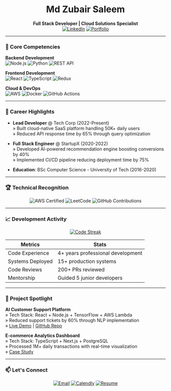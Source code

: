 <div align="center">
  
# Md Zubair Saleem  
**Full Stack Developer | Cloud Solutions Specialist**  
[![LinkedIn](https://img.shields.io/badge/-Connect%20on%20LinkedIn-0A66C2?style=flat-square&logo=linkedin)](https://linkedin.com/in/pedro-sales-zubair)
[![Portfolio](https://img.shields.io/badge/-View%20Portfolio-4285F4?style=flat-square&logo=google-chrome)](https://yourportfolio.com)
  
</div>

---

### 🚀 Core Competencies

**Backend Development**  
![Node.js](https://img.shields.io/badge/Node.js-339933?logo=nodedotjs&logoColor=white)
![Python](https://img.shields.io/badge/Python-3776AB?logo=python&logoColor=white)
![REST API](https://img.shields.io/badge/REST_API-FF6F00?logo=json&logoColor=white)

**Frontend Development**  
![React](https://img.shields.io/badge/React-20232A?logo=react&logoColor=61DAFB)
![TypeScript](https://img.shields.io/badge/TypeScript-3178C6?logo=typescript&logoColor=white)
![Redux](https://img.shields.io/badge/Redux-764ABC?logo=redux&logoColor=white)

**Cloud & DevOps**  
![AWS](https://img.shields.io/badge/AWS-232F3E?logo=amazonaws&logoColor=white)
![Docker](https://img.shields.io/badge/Docker-2496ED?logo=docker&logoColor=white)
![GitHub Actions](https://img.shields.io/badge/GitHub_Actions-2088FF?logo=githubactions&logoColor=white)

---

### 📌 Career Highlights

- **Lead Developer** @ Tech Corp (2022-Present)  
  » Built cloud-native SaaS platform handling 50K+ daily users  
  » Reduced API response time by 65% through query optimization

- **Full Stack Engineer** @ StartupX (2020-2022)  
  » Developed AI-powered recommendation engine boosting conversions by 40%  
  » Implemented CI/CD pipeline reducing deployment time by 75%

- **Education**: BSc Computer Science - University of Tech (2016-2020)

---

### 🏆 Technical Recognition

<div align="center">
  
![AWS Certified](https://img.shields.io/badge/AWS-Certified%20Developer-FF9900?logo=amazonaws)
![LeetCode](https://img.shields.io/badge/LeetCode-Top%205%25-FFA116?logo=leetcode)
![GitHub Contributions](https://img.shields.io/badge/GitHub-1500%2B%20Contributions-181717?logo=github)

</div>

---

### 📈 Development Activity

<div align="center">
  
[![Code Streak](https://streak-stats.demolab.com?user=mzs786&theme=graywhite)](https://git.io/streak-stats)

| **Metrics**       | **Stats**                          |
|--------------------|------------------------------------|
| Code Experience   | 4+ years professional development  |
| Systems Deployed  | 15+ production systems             |
| Code Reviews      | 200+ PRs reviewed                  |
| Mentorship        | Guided 5 junior developers         |

</div>

---

### 💼 Project Spotlight

**AI Customer Support Platform**  
» Tech Stack: React + Node.js + TensorFlow + AWS Lambda  
» Reduced support tickets by 60% through NLP implementation  
» [Live Demo](https://demo.com) | [GitHub Repo](https://github.com/yourrepo)

**E-commerce Analytics Dashboard**  
» Tech Stack: TypeScript + Next.js + PostgreSQL  
» Processed 1M+ daily transactions with real-time visualization  
» [Case Study](https://case-study.com)

---

### 📫 Let's Connect

<div align="center">
  
[![Email](https://img.shields.io/badge/Email-ProtonMail-8B89CC?logo=protonmail)](mailto:contact@yourdomain.com)
[![Calendly](https://img.shields.io/badge/Schedule%20Call-CALENDLY-006BFF?logo=googlecalendar)](https://calendly.com/yourprofile)
[![Resume](https://img.shields.io/badge/Download%20Resume-PDF-EC1C24?logo=adobeacrobatreader)](https://yourdomain.com/resume.pdf)

</div>
